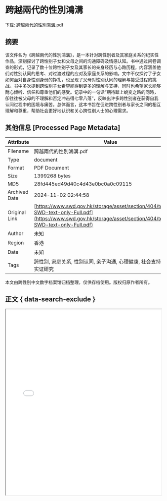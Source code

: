 # 跨越兩代的性別鴻溝

<!-- tcd_download_link -->
下载: <a href="跨越兩代的性別鴻溝.pdf" download>跨越兩代的性別鴻溝.pdf</a>
<!-- tcd_download_link_end -->

## 摘要

<!-- tcd_abstract -->
该文件名为《跨越兩代的性別鴻溝》，是一本针对跨性别者及其家庭关系的纪实性作品，深刻探讨了跨性别子女和父母之间的沟通障碍及情感认知。书中通过问卷调查的形式，记录了数十位跨性别子女及其家长的亲身经历与心路历程，内容涵盖他们对性别认同的思考、对过渡过程的应对及家庭关系的影响。文中不仅探讨了子女如何面对自身性别身份的挣扎，也呈现了父母对性别认同的理解与接受过程的挑战。书中多次提到跨性别子女希望能得到更多的理解与支持，同时也希望家长能够耐心倾听、信任和尊重他们的感受。记录中的一句话“期待踏上蛻变之路的同時，卻往往被父母的不理解和否定冲击得七零八落”，反映出许多跨性别者在获得自我认同过程中的困境与痛苦。总体而言，这本书旨在促进跨性别者与家长之间的相互理解和尊重，帮助社会更好地认识和关心跨性别人士的心理需求。

<!-- tcd_abstract_end -->

## 其他信息 [Processed Page Metadata]

| Attribute       | Value                                  |
|-----------------|----------------------------------------|
| Filename        | 跨越兩代的性別鴻溝.pdf                             |
| Type            | document                                 |
| Format          | PDF Document                               |
| Size            | 1399268 bytes                           |
| MD5             | 28fd445ed49d40c4d43e0bc0a0c09115                                  |
| Archived Date   | 2024-11-02 02:44:58                             |
| Original Link   | [https://www.swd.gov.hk/storage/asset/section/404/tc/712301-SWD-text-only-Full.pdf](https://www.swd.gov.hk/storage/asset/section/404/tc/712301-SWD-text-only-Full.pdf)                         |
| Author          | 未知                               |
| Region          | 香港                               |
| Date            | 未知                                 |
| Tags            | 跨性别, 家庭关系, 性别认同, 亲子沟通, 心理健康, 社会支持, 文化表达, 实证研究                                 |

本文由跨性别中文数字档案馆归档整理，仅供存档使用。版权归原作者所有。


## 正文 { data-search-exclude }

<!-- tcd_main_text -->
<iframe src="../跨越兩代的性別鴻溝.pdf" width="100%" height="600px">
    <p>无法显示PDF，请下载查看。</p>
</iframe>
<!-- tcd_main_text_end -->


